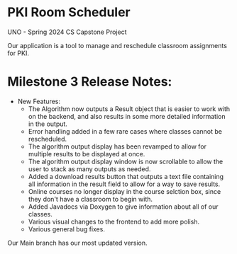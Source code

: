 # PKI Room Scheduler

UNO - Spring 2024 CS Capstone Project

Our application is a tool to manage and reschedule classroom assignments for PKI.

# Milestone 3 Release Notes:
- New Features:
    - The Algorithm now outputs a Result object that is easier to work with on the backend, and also results in some more detailed information in the output.
    - Error handling added in a few rare cases where classes cannot be rescheduled.
    - The algorithm output display has been revamped to allow for multiple results to be displayed at once.
    - The algorithm output display window is now scrollable to allow the user to stack as many outputs as needed.
    - Added a download results button that outputs a text file containing all information in the result field to allow for a way to save results.
    - Online courses no longer display in the course selction box, since they don't have a classroom to begin with.
    - Added Javadocs via Doxygen to give information about all of our classes.
    - Various visual changes to the frontend to add more polish.
    - Various general bug fixes.

Our Main branch has our most updated version.